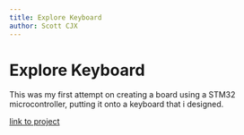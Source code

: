 ```yaml
---
title: Explore Keyboard
author: Scott CJX
---
```


# Explore Keyboard

This was my first attempt on creating a board using a STM32 microcontroller, putting it onto a keyboard that i designed. 

[link to project](https://github.com/scott-cjx/explore-kb)

